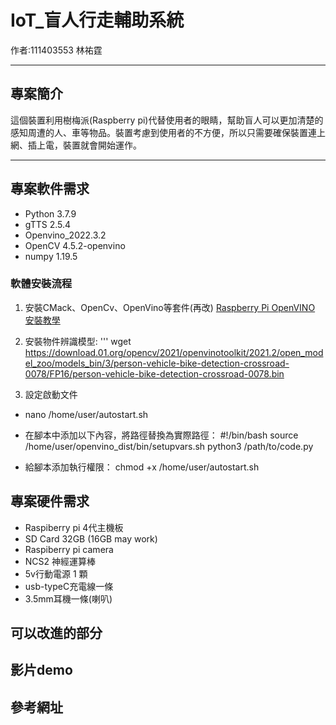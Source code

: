 # IoT_盲人行走輔助系統
作者:111403553 林祐霆

---

## 專案簡介
這個裝置利用樹梅派(Raspberry pi)代替使用者的眼睛，幫助盲人可以更加清楚的感知周遭的人、車等物品。裝置考慮到使用者的不方便，所以只需要確保裝置連上網、插上電，裝置就會開始運作。

---

## 專案軟件需求
- Python 3.7.9
- gTTS 2.5.4
- Openvino_2022.3.2
- OpenCV 4.5.2-openvino
- numpy 1.19.5
  
### 軟體安裝流程
1. 安裝CMack、OpenCv、OpenVino等套件(再改)
 [Raspberry Pi OpenVINO 安裝教學](https://hackmd.io/HV6hQ2PHSiWlrRsfxC10SA)

2. 安裝物件辨識模型:
'''
wget https://download.01.org/opencv/2021/openvinotoolkit/2021.2/open_model_zoo/models_bin/3/person-vehicle-bike-detection-crossroad-0078/FP16/person-vehicle-bike-detection-crossroad-0078.bin

4. 設定啟動文件
- nano /home/user/autostart.sh

- 在腳本中添加以下內容，將路徑替換為實際路徑：
#!/bin/bash
source /home/user/openvino_dist/bin/setupvars.sh
python3 /path/to/code.py
- 給腳本添加執行權限：
chmod +x /home/user/autostart.sh

## 專案硬件需求
 - Raspiberry pi 4代主機板
 - SD Card 32GB (16GB may work)
 - Raspiberry pi camera
 - NCS2 神經運算棒
 - 5v行動電源 1 顆
 - usb-typeC充電線一條
 - 3.5mm耳機一條(喇叭)
## 可以改進的部分

## 影片demo

## 參考網址
